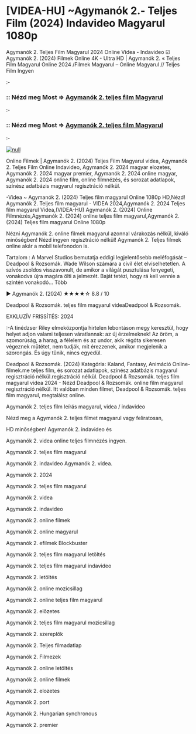 # [VIDEA-HU] ~Agymanók 2.- Teljes Film (2024) Indavideo Magyarul 1080p



Agymanók 2. Teljes Film Magyarul 2024 Online Videa - Indavideo ☑ Agymanók 2. (2024) Filmek Online 4K - Ultra HD | Agymanók 2. « Teljes Film Magyarul Online 2024 /Filmek Magyarul – Online Magyarul // Teljes Film Ingyen

:-

### :: Nézd meg Most => [Agymanók 2. teljes film Magyarul](https://popcornflix-hd.org/hu/movie/1022789/agymank-2.html)

:-

### :: Nézd meg Most => [Agymanók 2. teljes film Magyarul](https://popcornflix-hd.org/hu/movie/1022789/agymank-2.html)

:-

[![null](https://static.wixstatic.com/media/855a25_043b5abeb4ae4d35ac003198e7fe56ed~mv2.gif)](https://popcornflix-hd.org/hu/movie/1022789/agymank-2.html)

Online Filmek | Agymanók 2. (2024) Teljes Film Magyarul videa, Agymanók 2. Teljes Film Online Indavideo, Agymanók 2. 2024 magyar elozetes, Agymanók 2. 2024 magyar premier, Agymanók 2. 2024 online magyar, Agymanók 2. 2024 online film, online filmnézés, és sorozat adatlapok, színész adatbázis magyarul regisztráció nélkül.

-Videa ~ Agymanók 2. (2024) Teljes film magyarul Online 1080p HD,Nézd! Agymanók 2. Teljes film magyarul - VIDEA 2024,Agymanók 2. 2024 Teljes film magyarul Videa,(VIDEA-HU) Agymanók 2. (2024) Online Filmnézés,Agymanók 2. (2024) online teljes film magyarul,Agymanók 2. (2024) Teljes film magyarul Online 1080p

Nézni Agymanók 2. online filmek magyarul azonnal várakozás nélkül, kiváló minőségben! Nézd ingyen regisztráció nélkül! Agymanók 2. Teljes filmek online akár a mobil telefonodon is.

Tartalom : A Marvel Studios bemutatja eddigi legjelentősebb meléfogását – Deadpool & Rozsomák. Wade Wilson számára a civil élet elviselhetetlen. A szívós zsoldos visszavonult, de amikor a világát pusztulása fenyegeti, vonakodva újra magára ölti a jelmezét. Baját tetézi, hogy rá kell vennie a szintén vonakodó… Több

▶️ Agymanók 2. (2024) ★★★★☆ 8.8 / 10

Deadpool & Rozsomák. teljes film magyarul videaDeadpool & Rozsomák.

EXKLUZÍV FRISSÍTÉS: 2024

:-A tinédzser Riley elmeközpontja hirtelen lebontáson megy keresztül, hogy helyet adjon valami teljesen váratlannak: az új érzelmeknek! Az öröm, a szomorúság, a harag, a félelem és az undor, akik régóta sikeresen végeznek műtétet, nem tudják, mit érezzenek, amikor megjelenik a szorongás. És úgy tűnik, nincs egyedül.

Deadpool & Rozsomák. (2024) Kategória: Kaland, Fantasy, Animáció Online-filmek.me teljes film, és sorozat adatlapok, színész adatbázis magyarul regisztráció nélkül.regisztráció nélkül. Deadpool & Rozsomák. teljes film magyarul videa 2024 - Nézd Deadpool & Rozsomák. online film magyarul regisztráció nélkül. Itt valóban minden filmet, Deadpool & Rozsomák. teljes film magyarul, megtalálsz online.

Agymanók 2. teljes film leírás magyarul, videa / indavideo

Nézd meg a Agymanók 2. teljes filmet magyarul vagy feliratosan, 

HD minőségben! Agymanók 2. indavideo és 

Agymanók 2. videa online teljes filmnézés ingyen. 

Agymanók 2. teljes film magyarul 

Agymanók 2. indavideo Agymanók 2. videa.

Agymanók 2. 2024

Agymanók 2. teljes film magyarul

Agymanók 2. videa

Agymanók 2. indavideo

Agymanók 2. online filmek

Agymanók 2. online magyarul

Agymanók 2. efilmek Blockbuster

Agymanók 2. teljes film magyarul letöltés

Agymanók 2. teljes film magyarul indavideo

Agymanók 2. letöltés

Agymanók 2. online mozicsillag

Agymanók 2. online teljes film magyarul

Agymanók 2. előzetes

Agymanók 2. teljes film magyarul mozicsillag

Agymanók 2. szereplők

Agymanók 2. Teljes filmadatlap

Agymanók 2. Filmezek

Agymanók 2. online letöltés

Agymanók 2. online filmek

Agymanók 2. elozetes

Agymanók 2. port

Agymanók 2. Hungarian synchronous

Agymanók 2. premier
